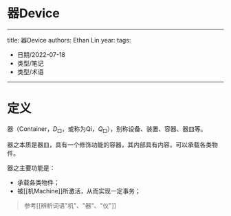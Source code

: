 # 器Device


---
title: 器Device
authors: Ethan Lin
year:
tags:
  - 日期/2022-07-18 
  - 类型/笔记 
  - 类型/术语 
---





# 定义

器（Container，$D_{\Box}$，或称为Qi，$Q_{\Box}$），别称设备、装置、容器、器皿等。

器之本质是器皿，具有一个修饰功能的容器，其内部具有内容，可以承载各类物件。

器之主要功能是：
- 承载各类物件；
- 被[[机Machine]]所激活，从而实现一定事务；

> 参考[[辨析词语"机"、"器"、"仪"]]